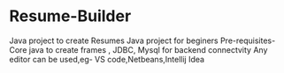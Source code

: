 # Resume-Builder
Java project to create Resumes
Java project for beginers
Pre-requisites- Core java to create frames , JDBC, Mysql for backend connectvity
Any editor can be used,eg- VS code,Netbeans,Intellij Idea
